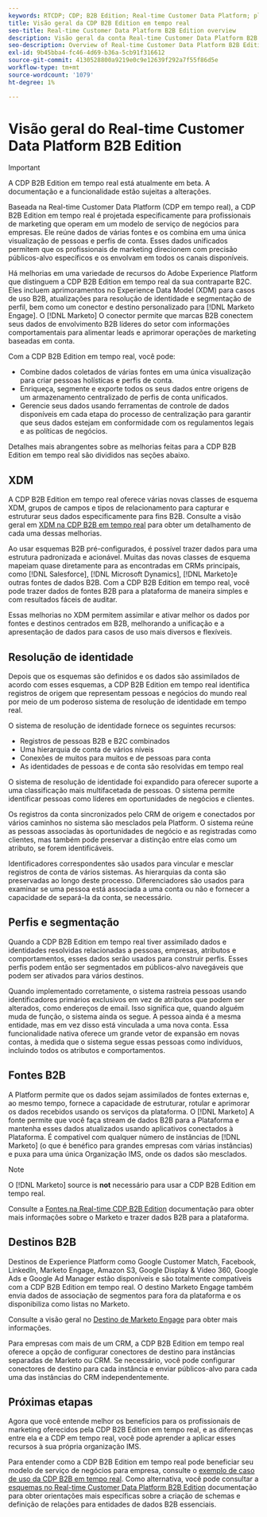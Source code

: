 ```yaml
---
keywords: RTCDP; CDP; B2B Edition; Real-time Customer Data Platform; plataforma de dados do cliente em tempo real; cdp em tempo real; b2b; cdp; Customer AI
title: Visão geral da CDP B2B Edition em tempo real
seo-title: Real-time Customer Data Platform B2B Edition overview
description: Visão geral da conta Real-time Customer Data Platform B2B Edition
seo-description: Overview of Real-time Customer Data Platform B2B Edition Account
exl-id: 9b45bba4-fc46-4d69-b36a-5cb91f316612
source-git-commit: 4130528800a9219e0c9e12639f292a7f55f86d5e
workflow-type: tm+mt
source-wordcount: '1079'
ht-degree: 1%

---
```


# Visão geral do Real-time Customer Data Platform B2B Edition

>[!IMPORTANT]
>
>A CDP B2B Edition em tempo real está atualmente em beta. A documentação e a funcionalidade estão sujeitas a alterações.

Baseada na Real-time Customer Data Platform (CDP em tempo real), a CDP B2B Edition em tempo real é projetada especificamente para profissionais de marketing que operam em um modelo de serviço de negócios para empresas. Ele reúne dados de várias fontes e os combina em uma única visualização de pessoas e perfis de conta. Esses dados unificados permitem que os profissionais de marketing direcionem com precisão públicos-alvo específicos e os envolvam em todos os canais disponíveis.

Há melhorias em uma variedade de recursos do Adobe Experience Platform que distinguem a CDP B2B Edition em tempo real da sua contraparte B2C. Eles incluem aprimoramentos no Experience Data Model (XDM) para casos de uso B2B, atualizações para resolução de identidade e segmentação de perfil, bem como um conector e destino personalizado para [!DNL Marketo Engage]. O [!DNL Marketo] O conector permite que marcas B2B conectem seus dados de envolvimento B2B líderes do setor com informações comportamentais para alimentar leads e aprimorar operações de marketing baseadas em conta.

Com a CDP B2B Edition em tempo real, você pode:

* Combine dados coletados de várias fontes em uma única visualização para criar pessoas holísticas e perfis de conta.
* Enriqueça, segmente e exporte todos os seus dados entre origens de um armazenamento centralizado de perfis de conta unificados.
* Gerencie seus dados usando ferramentas de controle de dados disponíveis em cada etapa do processo de centralização para garantir que seus dados estejam em conformidade com os regulamentos legais e as políticas de negócios.

Detalhes mais abrangentes sobre as melhorias feitas para a CDP B2B Edition em tempo real são divididos nas seções abaixo.

## XDM

A CDP B2B Edition em tempo real oferece várias novas classes de esquema XDM, grupos de campos e tipos de relacionamento para capturar e estruturar seus dados especificamente para fins B2B. Consulte a visão geral em [XDM na CDP B2B em tempo real](./schemas/b2b.md) para obter um detalhamento de cada uma dessas melhorias.

Ao usar esquemas B2B pré-configurados, é possível trazer dados para uma estrutura padronizada e acionável. Muitas das novas classes de esquema mapeiam quase diretamente para as encontradas em CRMs principais, como [!DNL Salesforce], [!DNL Microsoft Dynamics], [!DNL Marketo]e outras fontes de dados B2B. Com a CDP B2B Edition em tempo real, você pode trazer dados de fontes B2B para a plataforma de maneira simples e com resultados fáceis de auditar.

Essas melhorias no XDM permitem assimilar e ativar melhor os dados por fontes e destinos centrados em B2B, melhorando a unificação e a apresentação de dados para casos de uso mais diversos e flexíveis.

## Resolução de identidade

Depois que os esquemas são definidos e os dados são assimilados de acordo com esses esquemas, a CDP B2B Edition em tempo real identifica registros de origem que representam pessoas e negócios do mundo real por meio de um poderoso sistema de resolução de identidade em tempo real.

O sistema de resolução de identidade fornece os seguintes recursos:

* Registros de pessoas B2B e B2C combinados
* Uma hierarquia de conta de vários níveis
* Conexões de muitos para muitos e de pessoas para conta
* As identidades de pessoas e de conta são resolvidas em tempo real

O sistema de resolução de identidade foi expandido para oferecer suporte a uma classificação mais multifacetada de pessoas. O sistema permite identificar pessoas como líderes em oportunidades de negócios e clientes.

Os registros da conta sincronizados pelo CRM de origem e conectados por vários caminhos no sistema são mesclados pela Platform. O sistema reúne as pessoas associadas às oportunidades de negócio e as registradas como clientes, mas também pode preservar a distinção entre elas como um atributo, se forem identificáveis.

Identificadores correspondentes são usados para vincular e mesclar registros de conta de vários sistemas. As hierarquias da conta são preservadas ao longo deste processo. Diferenciadores são usados para examinar se uma pessoa está associada a uma conta ou não e fornecer a capacidade de separá-la da conta, se necessário.

## Perfis e segmentação

Quando a CDP B2B Edition em tempo real tiver assimilado dados e identidades resolvidas relacionadas a pessoas, empresas, atributos e comportamentos, esses dados serão usados para construir perfis. Esses perfis podem então ser segmentados em públicos-alvo navegáveis que podem ser ativados para vários destinos.

Quando implementado corretamente, o sistema rastreia pessoas usando identificadores primários exclusivos em vez de atributos que podem ser alterados, como endereços de email. Isso significa que, quando alguém muda de função, o sistema ainda os segue. A pessoa ainda é a mesma entidade, mas em vez disso está vinculada a uma nova conta. Essa funcionalidade nativa oferece um grande vetor de expansão em novas contas, à medida que o sistema segue essas pessoas como indivíduos, incluindo todos os atributos e comportamentos.

## Fontes B2B

A Platform permite que os dados sejam assimilados de fontes externas e, ao mesmo tempo, fornece a capacidade de estruturar, rotular e aprimorar os dados recebidos usando os serviços da plataforma. O [!DNL Marketo] A fonte permite que você faça stream de dados B2B para a Plataforma e mantenha esses dados atualizados usando aplicativos conectados à Plataforma. É compatível com qualquer número de instâncias de [!DNL Marketo] (o que é benéfico para grandes empresas com várias instâncias) e puxa para uma única Organização IMS, onde os dados são mesclados.

>[!NOTE]
>
>O [!DNL Marketo] source is **not** necessário para usar a CDP B2B Edition em tempo real.

Consulte a [Fontes na Real-time CDP B2B Edition](./sources/b2b.md) documentação para obter mais informações sobre o Marketo e trazer dados B2B para a plataforma.

## Destinos B2B

Destinos de Experience Platform como Google Customer Match, Facebook, LinkedIn, Marketo Engage, Amazon S3, Google Display &amp; Video 360, Google Ads e Google Ad Manager estão disponíveis e são totalmente compatíveis com a CDP B2B Edition em tempo real. O destino Marketo Engage também envia dados de associação de segmentos para fora da plataforma e os disponibiliza como listas no Marketo.

Consulte a visão geral no [Destino de Marketo Engage](../destinations/catalog/adobe/marketo-engage.md) para obter mais informações.

Para empresas com mais de um CRM, a CDP B2B Edition em tempo real oferece a opção de configurar conectores de destino para instâncias separadas de Marketo ou CRM. Se necessário, você pode configurar conectores de destino para cada instância e enviar públicos-alvo para cada uma das instâncias do CRM independentemente.

## Próximas etapas

Agora que você entende melhor os benefícios para os profissionais de marketing oferecidos pela CDP B2B Edition em tempo real, e as diferenças entre ela e a CDP em tempo real, você pode aprender a aplicar esses recursos à sua própria organização IMS.

Para entender como a CDP B2B Edition em tempo real pode beneficiar seu modelo de serviço de negócios para empresa, consulte o [exemplo de caso de uso da CDP B2B em tempo real](./b2b-use-case.md). Como alternativa, você pode consultar a [esquemas no Real-time Customer Data Platform B2B Edition](./schemas/b2b.md) documentação para obter orientações mais específicas sobre a criação de schemas e definição de relações para entidades de dados B2B essenciais.

